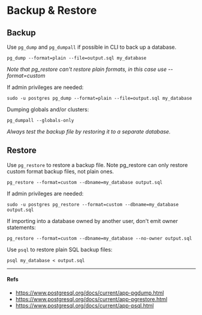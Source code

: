 # Backup & Restore

## Backup

Use `pg_dump` and `pg_dumpall` if possible in CLI to back up a database.

```shell
pg_dump --format=plain --file=output.sql my_database
```

_Note that pg_restore can't restore plain formats, in this case use --format=custom_

If admin privileges are needed:

```shell
sudo -u postgres pg_dump --format=plain --file=output.sql my_database
```

Dumping globals and/or clusters:

```shell
pg_dumpall --globals-only
```

_Always test the backup file by restoring it to a separate database._

## Restore

Use `pg_restore` to restore a backup file. Note pg_restore can only restore custom format backup files, not plain ones.

```shell
pg_restore --format=custom --dbname=my_database output.sql
```

If admin privileges are needed:

```shell
sudo -u postgres pg_restore --format=custom --dbname=my_database output.sql
```

If importing into a database owned by another user, don't emit owner statements:

```shell
pg_restore --format=custom --dbname=my_database --no-owner output.sql
```

Use `psql` to restore plain SQL backup files:

``` shell
psql my_database < output.sql
```

---

#### Refs

- https://www.postgresql.org/docs/current/app-pgdump.html
- https://www.postgresql.org/docs/current/app-pgrestore.html
- https://www.postgresql.org/docs/current/app-psql.html
